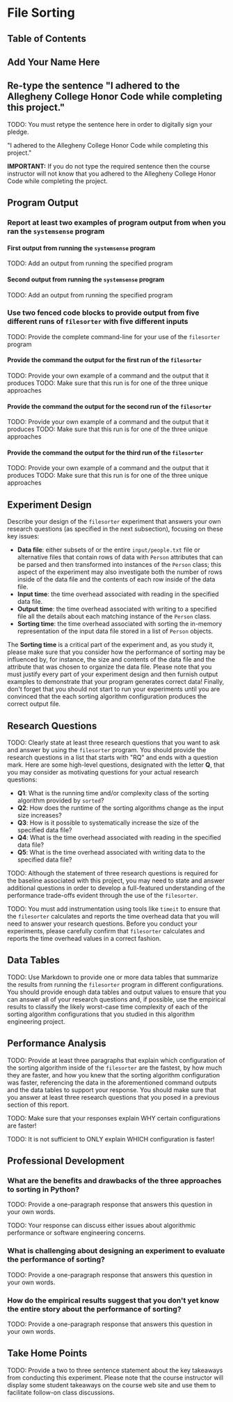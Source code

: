 # File Sorting

## Table of Contents

<!---toc start-->

<!-- TODO: Use one of the tasks specified in the `pyproject.toml` file -->
<!-- to add the required table of contents. -->

<!---toc end-->

## Add Your Name Here

## Re-type the sentence "I adhered to the Allegheny College Honor Code while completing this project."

TODO: You must retype the sentence here in order to digitally sign your pledge.

"I adhered to the Allegheny College Honor Code while completing this project."

**IMPORTANT:** If you do not type the required sentence then the course
instructor will not know that you adhered to the Allegheny College Honor Code
while completing the project.

## Program Output

### Report at least two examples of program output from when you ran the `systemsense` program

#### First output from running the `systemsense` program

TODO: Add an output from running the specified program

#### Second output from running the `systemsense` program

TODO: Add an output from running the specified program

### Use two fenced code blocks to provide output from five different runs of `filesorter` with five different inputs

TODO: Provide the complete command-line for your use of the `filesorter` program

#### Provide the command the output for the first run of the `filesorter`

TODO: Provide your own example of a command and the output that it produces
TODO: Make sure that this run is for one of the three unique approaches

#### Provide the command the output for the second run of the `filesorter`

TODO: Provide your own example of a command and the output that it produces
TODO: Make sure that this run is for one of the three unique approaches

#### Provide the command the output for the third run of the `filesorter`

TODO: Provide your own example of a command and the output that it produces
TODO: Make sure that this run is for one of the three unique approaches

## Experiment Design

Describe your design of the `filesorter` experiment that answers your own
research questions (as specified in the next subsection), focusing on these key
issues:

- **Data file**: either subsets of or the entire `input/people.txt` file or
alternative files that contain rows of data with `Person` attributes that can be
parsed and then transformed into instances of the `Person` class; this aspect of
the experiment may also investigate both the number of rows inside of the data
file and the contents of each row inside of the data file.
- **Input time**: the time overhead associated with reading in the specified
data file.
- **Output time**: the time overhead associated with writing to a specified file
all the details about each matching instance of the `Person` class.
- **Sorting time**: the time overhead associated with sorting the in-memory
representation of the input data file stored in a list of `Person` objects.

The **Sorting time** is a critical part of the experiment and, as you study it,
please make sure that you consider how the performance of sorting may be
influenced by, for instance, the size and contents of the data file and the
attribute that was chosen to organize the data file. Please note that you must
justify every part of your experiment design and then furnish output examples to
demonstrate that your program generates correct data! Finally, don't forget that
you should not start to run your experiments until you are convinced that the
each sorting algorithm configuration produces the correct output file.

## Research Questions

TODO: Clearly state at least three research questions that you want to ask and
answer by using the `filesorter` program. You should provide the research
questions in a list that starts with "RQ" and ends with a question mark. Here
are some high-level questions, designated with the letter **Q**, that you may
consider as motivating questions for your actual research questions:

- **Q1**: What is the running time and/or complexity class of the sorting algorithm provided by `sorted`?
- **Q2**: How does the runtime of the sorting algorithms change as the input size increases?
- **Q3**: How is it possible to systematically increase the size of the specified data file?
- **Q4**: What is the time overhead associated with reading in the specified data file?
- **Q5**: What is the time overhead associated with writing data to the specified data file?

TODO: Although the statement of three research questions is required for the
baseline associated with this project, you may need to state and answer
additional questions in order to develop a full-featured understanding of the
performance trade-offs evident through the use of the `filesorter`.

TODO: You must add instrumentation using tools like `timeit` to ensure that the
`filesorter` calculates and reports the time overhead data that you will
need to answer your research questions. Before you conduct your experiments,
please carefully confirm that `filesorter` calculates and reports the time
overhead values in a correct fashion.

## Data Tables

TODO: Use Markdown to provide one or more data tables that summarize the results
from running the `filesorter` program in different configurations. You should
provide enough data tables and output values to ensure that you can answer all
of your research questions and, if possible, use the empirical results to
classify the likely worst-case time complexity of each of the sorting algorithm
configurations that you studied in this algorithm engineering project.

## Performance Analysis

TODO: Provide at least three paragraphs that explain which configuration of the
sorting algorithm inside of the `filesorter` are the fastest, by how much they
are faster, and how you knew that the sorting algorithm configuration was
faster, referencing the data in the aforementioned command outputs and the data
tables to support your response. You should make sure that you answer at least
three research questions that you posed in a previous section of this report.

TODO: Make sure that your responses explain WHY certain configurations are faster!

TODO: It is not sufficient to ONLY explain WHICH configuration is faster!

## Professional Development

### What are the benefits and drawbacks of the three approaches to sorting in Python?

TODO: Provide a one-paragraph response that answers this question in your own words.

TODO: Your response can discuss either issues about algorithmic performance or
software engineering concerns.

### What is challenging about designing an experiment to evaluate the performance of sorting?

TODO: Provide a one-paragraph response that answers this question in your own words.

### How do the empirical results suggest that you don't yet know the entire story about the performance of sorting?

TODO: Provide a one-paragraph response that answers this question in your own words.

## Take Home Points

TODO: Provide a two to three sentence statement about the key takeaways from
conducting this experiment. Please note that the course instructor will display
some student takeaways on the course web site and use them to facilitate
follow-on class discussions.
